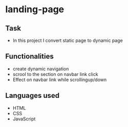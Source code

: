 # landing-page

## Task
* In this project I convert static page to dynamic page

## Functionalities
* create dynamic navigation
* scrool to the section on navbar link click
* Effect on navbar link while scrollingup/down

## Languages used
* HTML
* CSS
* JavaScript

